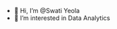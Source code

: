 - 👋 Hi, I’m @Swati Yeola
- 👀 I’m interested in Data Analytics


<!---
SwatiCYeola/SwatiCYeola is a ✨ special ✨ repository because its `README.md` (this file) appears on your GitHub profile.
You can click the Preview link to take a look at your changes.
--->

